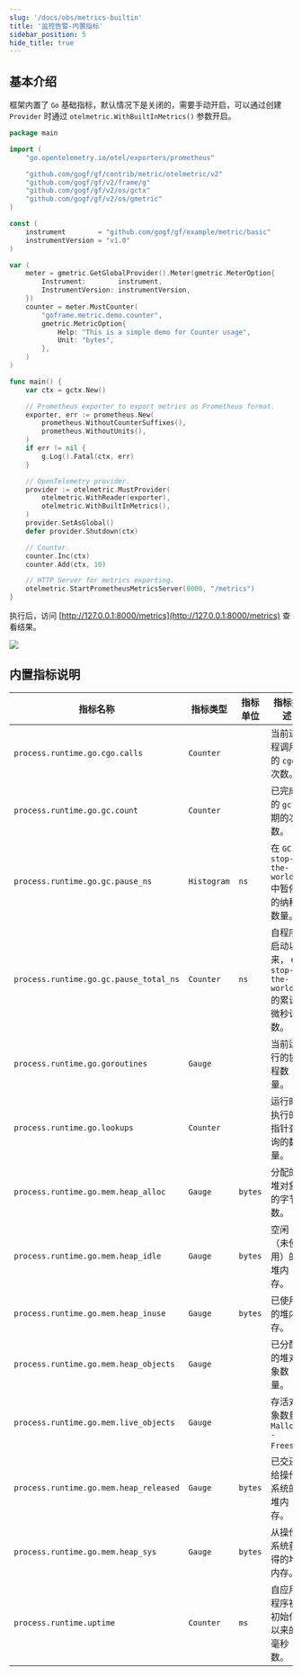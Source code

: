```yaml
---
slug: '/docs/obs/metrics-builtin'
title: '监控告警-内置指标'
sidebar_position: 5
hide_title: true
---
```


## 基本介绍

框架内置了 `Go` 基础指标，默认情况下是关闭的，需要手动开启，可以通过创建 `Provider` 时通过 `otelmetric.WithBuiltInMetrics()` 参数开启。

```go
package main

import (
    "go.opentelemetry.io/otel/exporters/prometheus"

    "github.com/gogf/gf/contrib/metric/otelmetric/v2"
    "github.com/gogf/gf/v2/frame/g"
    "github.com/gogf/gf/v2/os/gctx"
    "github.com/gogf/gf/v2/os/gmetric"
)

const (
    instrument        = "github.com/gogf/gf/example/metric/basic"
    instrumentVersion = "v1.0"
)

var (
    meter = gmetric.GetGlobalProvider().Meter(gmetric.MeterOption{
        Instrument:        instrument,
        InstrumentVersion: instrumentVersion,
    })
    counter = meter.MustCounter(
        "goframe.metric.demo.counter",
        gmetric.MetricOption{
            Help: "This is a simple demo for Counter usage",
            Unit: "bytes",
        },
    )
)

func main() {
    var ctx = gctx.New()

    // Prometheus exporter to export metrics as Prometheus format.
    exporter, err := prometheus.New(
        prometheus.WithoutCounterSuffixes(),
        prometheus.WithoutUnits(),
    )
    if err != nil {
        g.Log().Fatal(ctx, err)
    }

    // OpenTelemetry provider.
    provider := otelmetric.MustProvider(
        otelmetric.WithReader(exporter),
        otelmetric.WithBuiltInMetrics(),
    )
    provider.SetAsGlobal()
    defer provider.Shutdown(ctx)

    // Counter.
    counter.Inc(ctx)
    counter.Add(ctx, 10)

    // HTTP Server for metrics exporting.
    otelmetric.StartPrometheusMetricsServer(8000, "/metrics")
}
```

执行后，访问 [http://127.0.0.1:8000/metrics](http://127.0.0.1:8000/metrics) 查看结果。

![](/markdown/daf1d8449208ba307efd483c505b7b5a.png)

## 内置指标说明

| **指标名称** | **指标类型** | **指标单位** | **指标描述** |
| --- | --- | --- | --- |
| `process.runtime.go.cgo.calls` | `Counter` |  | 当前进程调用的 `cgo` 次数。 |
| `process.runtime.go.gc.count` | `Counter` |  | 已完成的 `gc` 周期的次数。 |
| `process.runtime.go.gc.pause_ns` | `Histogram` | `ns` | 在 `GC stop-the-world ` 中暂停的纳秒数量。 |
| `process.runtime.go.gc.pause_total_ns` | `Counter` | `ns` | 自程序启动以来， `GC stop-the-world ` 的累计微秒计数。 |
| `process.runtime.go.goroutines` | `Gauge` |  | 当前运行的协程数量。 |
| `process.runtime.go.lookups` | `Counter` |  | 运行时执行的指针查询的数量。 |
| `process.runtime.go.mem.heap_alloc` | `Gauge` | `bytes` | 分配的堆对象的字节数。 |
| `process.runtime.go.mem.heap_idle` | `Gauge` | `bytes` | 空闲（未使用）的堆内存。 |
| `process.runtime.go.mem.heap_inuse` | `Gauge` | `bytes` | 已使用的堆内存。 |
| `process.runtime.go.mem.heap_objects` | `Gauge` |  | 已分配的堆对象数量。 |
| `process.runtime.go.mem.live_objects` | `Gauge` |  | 存活对象数量( `Mallocs - Frees`) |
| `process.runtime.go.mem.heap_released` | `Gauge` | `bytes` | 已交还给操作系统的堆内存。 |
| `process.runtime.go.mem.heap_sys` | `Gauge` | `bytes` | 从操作系统获得的堆内存。 |
| `process.runtime.uptime` | `Counter` | `ms` | 自应用程序被初始化以来的毫秒数。 |